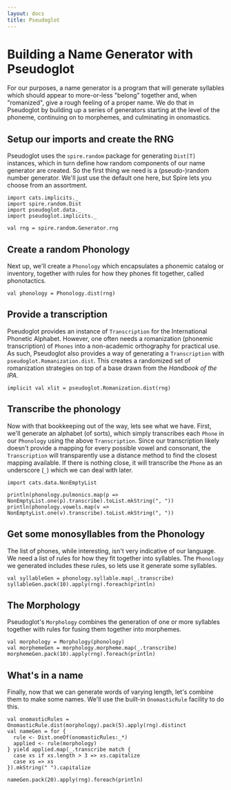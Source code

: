 ```yaml
---
layout: docs
title: Pseudoglot
---
```

# Building a Name Generator with Pseudoglot

For our purposes, a name generator is a program that will generate syllables
which should appear to more-or-less "belong" together and, when "romanized",
give a rough feeling of a proper name. We do that in Pseudoglot by building up
a series of generators starting at the level of the phoneme, continuing on to
morphemes, and culminating in onomastics.

## Setup our imports and create the RNG

Pseudoglot uses the `spire.random` package for generating `Dist[T]` instances,
which in turn define how random components of our name generator are created. So
the first thing we need is a (pseudo-)random number generator. We'll just use
the default one here, but Spire lets you choose from an assortment.

```tut
import cats.implicits._
import spire.random.Dist
import pseudoglot.data._
import pseudoglot.implicits._

val rng = spire.random.Generator.rng
```

## Create a random Phonology

Next up, we'll create a `Phonology` which encapsulates a phonemic catalog or
inventory, together with rules for how they phones fit together, called
phonotactics.

```tut
val phonology = Phonology.dist(rng)
```

## Provide a transcription

Pseudoglot provides an instance of `Transcription` for the International
Phonetic Alphabet. However, one often needs a romanization (phonemic
transcription) of `Phones` into a non-academic orthography for practical use. As
such, Pseudoglot also provides a way of generating a `Transcription` with
`pseudoglot.Romanization.dist`. This creates a randomized set of romanization
strategies on top of a base drawn from the _Handbook of the IPA_.

```tut
implicit val xlit = pseudoglot.Romanization.dist(rng)
```

## Transcribe the phonology

Now with that bookkeeping out of the way, lets see what we have. First, we'll
generate an alphabet (of sorts), which simply transcribes each `Phone` in our
`Phonology` using the above `Transcription`. Since our transcription likely
doesn't provide a mapping for every possible vowel and consonant, the
`Transcription` will transparently use a distance method to find the closest
mapping available. If there is nothing close, it will transcribe the `Phone` as
an underscore (`_`) which we can deal with later.

```tut
import cats.data.NonEmptyList

println(phonology.pulmonics.map(p => NonEmptyList.one(p).transcribe).toList.mkString(", "))
println(phonology.vowels.map(v => NonEmptyList.one(v).transcribe).toList.mkString(", "))
```

## Get some monosyllables from the Phonology

The list of phones, while interesting, isn't very indicative of our language. We
need a list of rules for how they fit together into syllables. The `Phonology`
we generated includes these rules, so lets use it generate some syllables.

```tut
val syllableGen = phonology.syllable.map(_.transcribe)
syllableGen.pack(10).apply(rng).foreach(println)
```

## The Morphology

Pseudoglot's `Morphology` combines the generation of one or more syllables
together with rules for fusing them together into morphemes.

```tut
val morphology = Morphology(phonology)
val morphemeGen = morphology.morpheme.map(_.transcribe)
morphemeGen.pack(10).apply(rng).foreach(println)
```

## What's in a name

Finally, now that we can generate words of varying length, let's combine them to
make some names. We'll use the built-in `OnomasticRule` facility to do this.

```tut
val onomasticRules = OnomasticRule.dist(morphology).pack(5).apply(rng).distinct
val nameGen = for {
  rule <- Dist.oneOf(onomasticRules:_*)
  applied <- rule(morphology)
} yield applied.map(_.transcribe match {
  case xs if xs.length > 3 => xs.capitalize
  case xs => xs
}).mkString(" ").capitalize

nameGen.pack(20).apply(rng).foreach(println)
```
